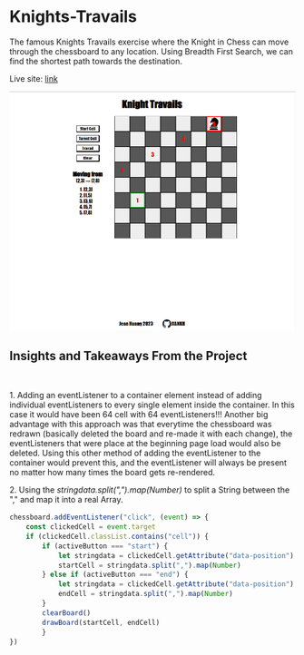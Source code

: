# Knights-Travails
The famous Knights Travails exercise where the Knight in Chess can move through the chessboard to any location. Using Breadth First Search, we can find the shortest path towards the destination. 
<p> Live site: <a href="https://jiankh.github.io/knights-travails/"> link </a> </p>
<img src="/dist/images/knight-travails.png">

<h2> Insights and Takeaways From the Project</h2>
<br>
<p>
  1. Adding an eventListener to a container element instead of adding individual eventListeners to every single element inside the container. In this case it would have been 64 cell with 64 eventListeners!!!
  Another big advantage with this approach was that everytime the chessboard was redrawn (basically deleted the board and re-made it with each change), the eventListeners that were place at the beginning page load would also be deleted. Using this other method of adding the eventListener to the container would prevent this, and the eventListener will always be present no matter how many times the board gets re-rendered.
</p>
<p>
  2. Using the <em>stringdata.split(",").map(Number)</em> to split a String between the "," and map it into a real Array. 
</p>

```javascript
chessboard.addEventListener("click", (event) => {
    const clickedCell = event.target
    if (clickedCell.classList.contains("cell")) {
        if (activeButton === "start") {
            let stringdata = clickedCell.getAttribute("data-position")
            startCell = stringdata.split(",").map(Number)
        } else if (activeButton === "end") {
            let stringdata = clickedCell.getAttribute("data-position")
            endCell = stringdata.split(",").map(Number)
        }
        clearBoard()
        drawBoard(startCell, endCell)
        }
})
```
